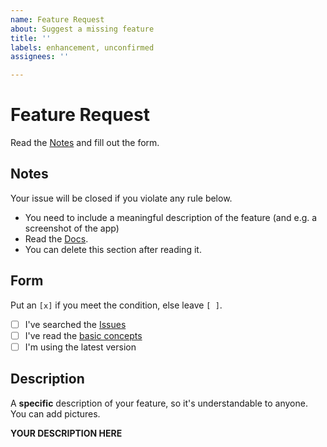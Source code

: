 ```yaml
---
name: Feature Request
about: Suggest a missing feature
title: ''
labels: enhancement, unconfirmed
assignees: ''

---
```


# Feature Request
Read the [Notes](#notes) and fill out the form.

## Notes
Your issue will be closed if you violate any rule below.
 - You need to include a meaningful description of the feature (and e.g. a screenshot of the app)
 - Read the [Docs](https://github.com/dilame/instagram-private-api/tree/master/docs).
 - You can delete this section after reading it.
 
## Form
Put an `[x]` if you meet the condition, else leave `[ ]`.
 - [ ] I've searched the [Issues](https://github.com/dilame/instagram-private-api/issues)
 - [ ] I've read the [basic concepts](https://github.com/dilame/instagram-private-api#basic-concepts)
 - [ ] I'm using the latest version
 
## Description
A **specific** description of your feature, so it's understandable to anyone.
You can add pictures.

**YOUR DESCRIPTION HERE**
